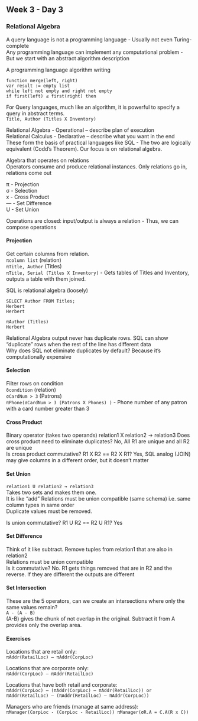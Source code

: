 ## Week 3 - Day 3
### Relational Algebra
A query language is not a programming language - Usually not even Turing-complete  
Any programming language can implement any computational problem - But we start with an abstract algorithm description

A programming language algorithm writing 

```
function merge(left, right)
var result := empty list
while left not empty and right not empty
if first(left) ≤ first(right) then
```

For Query languages, much like an algorithm, it is powerful to specify a query in abstract terms.  
`Title, Author (Titles X Inventory)`

Relational Algebra - Operational – describe plan of execution  
Relational Calculus - Declarative – describe what you want in the end  
These form the basis of practical languages like SQL - The two are logically equivalent (Codd’s Theorem). Our focus is on relational algebra.

Algebra that operates on relations  
Operators consume and produce relational instances. Only relations go in, relations come out

π - Projection  
σ - Selection  
x - Cross Product  
— - Set Difference  
U - Set Union

Operations are closed: input/output is always a relation - Thus, we can compose operations

#### Projection
Get certain columns from relation.  
`πcolumn list` (relation)  
`πTitle, Author` (Titles)  
`πTitle, Serial (Titles X Inventory)` - Gets tables of Titles and Inventory, outputs a table with them joined.  

SQL is relational algebra (loosely)

```
SELECT Author FROM Titles;
Herbert
Herbert

πAuthor (Titles)
Herbert
```

Relational Algebra output never has duplicate rows. SQL can show “duplicate” rows when the rest of the line has different data  
Why does SQL not eliminate duplicates by default? Because it’s computationally expensive

#### Selection
Filter rows on condition  
`δcondition` (relation)  
`σCardNum > 3` (Patrons)  
`πPhone(σCardNum > 3 (Patrons X Phones) )` - Phone number of any patron with a card number greater than 3

#### Cross Product
Binary operator (takes two operands) relation1 X relation2 → relation3
Does cross product need to eliminate duplicates? No, All R1 are unique and all R2 are unique  
Is cross product commutative? R1 X R2 == R2 X R1? Yes, SQL analog (JOIN) may give columns in a different order, but it doesn’t matter

#### Set Union
`relation1 U relation2 → relation3`  
Takes two sets and makes them one.  
It is like “add”
Relations must be union compatible (same schema) i.e. same column types in same order  
Duplicate values must be removed. 

Is union commutative? R1 U R2 == R2 U R1? Yes

#### Set Difference
Think of it like subtract. Remove tuples from relation1 that are also in relation2  
Relations must be union compatible  
Is it commutative? No. R1 gets things removed that are in R2 and the reverse. If they are different the outputs are different

#### Set Intersection
These are the 5 operators, can we create an intersections where only the same values remain?  
`A - (A - B)`  
(A-B) gives the chunk of not overlap in the original. Subtract it from A provides only the overlap area. 

#### Exercises
Locations that are retail only:  
`πAddr(RetailLoc) — πAddr(CorpLoc)`

Locations that are corporate only:  
`πAddr(CorpLoc) — πAddr(RetailLoc)`

Locations that have both retail and corporate:  
`πAddr(CorpLoc) — (πAddr(CorpLoc) — πAddr(RetailLoc)) or πAddr(RetailLoc) — (πAddr(RetailLoc) — πAddr(CorpLoc))`

Managers who are friends (manage at same address):  
`πManager(CorpLoc - (CorpLoc - RetailLoc))
πManager(σR.A = C.A(R x C))`
